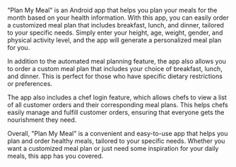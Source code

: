 "Plan My Meal" is an Android app that helps you plan your meals for the month based on your health information. With this app, you can easily order a customized meal plan that includes breakfast, lunch, and dinner, tailored to your specific needs. Simply enter your height, age, weight, gender, and physical activity level, and the app will generate a personalized meal plan for you.

In addition to the automated meal planning feature, the app also allows you to order a custom meal plan that includes your choice of breakfast, lunch, and dinner. This is perfect for those who have specific dietary restrictions or preferences.

The app also includes a chef login feature, which allows chefs to view a list of all customer orders and their corresponding meal plans. This helps chefs easily manage and fulfill customer orders, ensuring that everyone gets the nourishment they need.

Overall, "Plan My Meal" is a convenient and easy-to-use app that helps you plan and order healthy meals, tailored to your specific needs. Whether you want a customized meal plan or just need some inspiration for your daily meals, this app has you covered.
